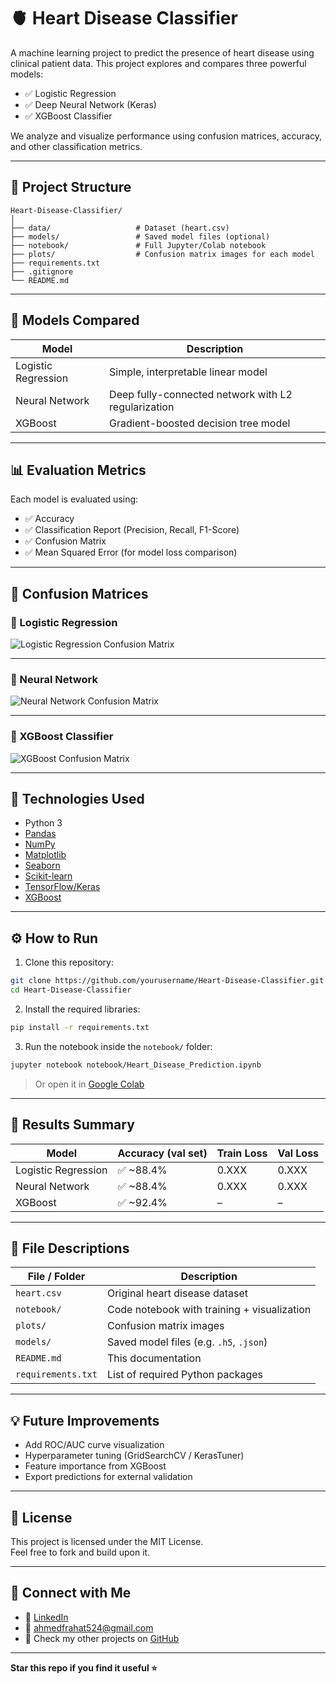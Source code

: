 
# 🫀 Heart Disease Classifier

A machine learning project to predict the presence of heart disease using clinical patient data. This project explores and compares three powerful models:

- ✅ Logistic Regression
- ✅ Deep Neural Network (Keras)
- ✅ XGBoost Classifier

We analyze and visualize performance using confusion matrices, accuracy, and other classification metrics.

---

## 📁 Project Structure

```
Heart-Disease-Classifier/
│
├── data/                   # Dataset (heart.csv)
├── models/                 # Saved model files (optional)
├── notebook/               # Full Jupyter/Colab notebook
├── plots/                  # Confusion matrix images for each model
├── requirements.txt
├── .gitignore
└── README.md
```

---

## 🧠 Models Compared

| Model               | Description                            |
|--------------------|----------------------------------------|
| Logistic Regression| Simple, interpretable linear model     |
| Neural Network     | Deep fully-connected network with L2 regularization |
| XGBoost            | Gradient-boosted decision tree model   |

---

## 📊 Evaluation Metrics

Each model is evaluated using:

- ✅ Accuracy
- ✅ Classification Report (Precision, Recall, F1-Score)
- ✅ Confusion Matrix
- ✅ Mean Squared Error (for model loss comparison)

---

## 🧪 Confusion Matrices

### 🔹 Logistic Regression
![Logistic Regression Confusion Matrix](plots/logistic_regression_cm.png)

---

### 🔹 Neural Network
![Neural Network Confusion Matrix](plots/neural_network_cm.png)

---

### 🔹 XGBoost Classifier
![XGBoost Confusion Matrix](plots/xgboost_cm.png)

---

## 🧰 Technologies Used

- Python 3
- [Pandas](https://pandas.pydata.org/)
- [NumPy](https://numpy.org/)
- [Matplotlib](https://matplotlib.org/)
- [Seaborn](https://seaborn.pydata.org/)
- [Scikit-learn](https://scikit-learn.org/)
- [TensorFlow/Keras](https://www.tensorflow.org/)
- [XGBoost](https://xgboost.readthedocs.io/)

---

## ⚙️ How to Run

1. Clone this repository:

```bash
git clone https://github.com/yourusername/Heart-Disease-Classifier.git
cd Heart-Disease-Classifier
```

2. Install the required libraries:

```bash
pip install -r requirements.txt
```

3. Run the notebook inside the `notebook/` folder:

```bash
jupyter notebook notebook/Heart_Disease_Prediction.ipynb
```

> Or open it in [Google Colab](https://colab.research.google.com/)

---

## 📌 Results Summary

| Model               | Accuracy (val set) | Train Loss | Val Loss |
|--------------------|--------------------|------------|----------|
| Logistic Regression| ✅ ~88.4%           | 0.XXX      | 0.XXX    |
| Neural Network     | ✅ ~88.4%           | 0.XXX      | 0.XXX    |
| XGBoost            | ✅ ~92.4%           | –          | –        |



---

## 📂 File Descriptions

| File / Folder      | Description |
|--------------------|-------------|
| `heart.csv`        | Original heart disease dataset |
| `notebook/`        | Code notebook with training + visualization |
| `plots/`           | Confusion matrix images |
| `models/`          | Saved model files (e.g. `.h5`, `.json`) |
| `README.md`        | This documentation |
| `requirements.txt` | List of required Python packages |

---

## 💡 Future Improvements

- Add ROC/AUC curve visualization
- Hyperparameter tuning (GridSearchCV / KerasTuner)
- Feature importance from XGBoost
- Export predictions for external validation

---

## 📜 License

This project is licensed under the MIT License.  
Feel free to fork and build upon it.

---

## 🔗 Connect with Me

- 💼 [LinkedIn](https://www.linkedin.com/ahmed-farahat-104077286/)
- 📧 ahmedfrahat524@gmail.com
- 📁 Check my other projects on [GitHub](https://github.com/ahmedfarahat990)

---

**Star this repo if you find it useful ⭐**
